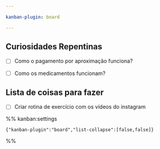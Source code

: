 ```yaml
---

kanban-plugin: board

---
```


## Curiosidades Repentinas

- [ ] Como o pagamento por aproximação funciona?
- [ ] Como os medicamentos funcionam?


## Lista de coisas para fazer

- [ ] Criar rotina de exercício com os vídeos do instagram




%% kanban:settings
```
{"kanban-plugin":"board","list-collapse":[false,false]}
```
%%
